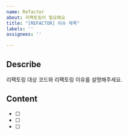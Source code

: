 ```yaml
---
name: Refactor
about: 리팩토링이 필요해요
title: "[REFACTOR] 이슈 제목"
labels: ''
assignees: ''

---
```


## Describe
리팩토링 대상 코드와 리팩토링 이유를 설명해주세요.

## Content
- [ ] 
- [ ] 
- [ ]
